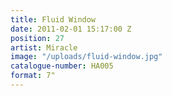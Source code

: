 ```yaml
---
title: Fluid Window
date: 2011-02-01 15:17:00 Z
position: 27
artist: Miracle
image: "/uploads/fluid-window.jpg"
catalogue-number: HA005
format: 7"
---
```


